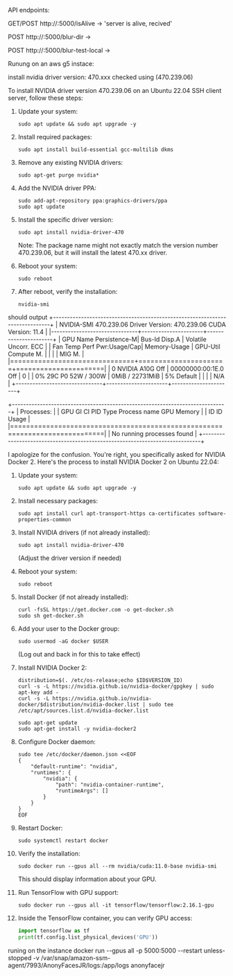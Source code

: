 API endpoints:

GET/POST  http://<server>:5000/isAlive -> 'server is alive, <request type> recived'

POST  http://<server>:5000/blur-dir -> 

POST  http://<server>:5000/blur-test-local -> 


Runung on an aws g5 instace:
 
install nvidia driver version: 470.xxx checked using (470.239.06)

To install NVIDIA driver version 470.239.06 on an Ubuntu 22.04 SSH client server, follow these steps:

1. Update your system:
   ```
   sudo apt update && sudo apt upgrade -y
   ```

2. Install required packages:
   ```
   sudo apt install build-essential gcc-multilib dkms
   ```

3. Remove any existing NVIDIA drivers:
   ```
   sudo apt-get purge nvidia*
   ```

4. Add the NVIDIA driver PPA:
   ```
   sudo add-apt-repository ppa:graphics-drivers/ppa
   sudo apt update
   ```

5. Install the specific driver version:
   ```
   sudo apt install nvidia-driver-470
   ```
   Note: The package name might not exactly match the version number 470.239.06, but it will install the latest 470.xx driver.

6. Reboot your system:
   ```
   sudo reboot
   ```

7. After reboot, verify the installation:
   ```
   nvidia-smi
   ```


should output
+-----------------------------------------------------------------------------+
| NVIDIA-SMI 470.239.06   Driver Version: 470.239.06   CUDA Version: 11.4     |
|-------------------------------+----------------------+----------------------+
| GPU  Name        Persistence-M| Bus-Id        Disp.A | Volatile Uncorr. ECC |
| Fan  Temp  Perf  Pwr:Usage/Cap|         Memory-Usage | GPU-Util  Compute M. |
|                               |                      |               MIG M. |
|===============================+======================+======================|
|   0  NVIDIA A10G         Off  | 00000000:00:1E.0 Off |                    0 |
|  0%   29C    P0    52W / 300W |      0MiB / 22731MiB |      5%      Default |
|                               |                      |                  N/A |
+-------------------------------+----------------------+----------------------+

+-----------------------------------------------------------------------------+
| Processes:                                                                  |
|  GPU   GI   CI        PID   Type   Process name                  GPU Memory |
|        ID   ID                                                   Usage      |
|=============================================================================|
|  No running processes found                                                 |
+-----------------------------------------------------------------------------+


I apologize for the confusion. You're right, you specifically asked for NVIDIA Docker 2. Here's the process to install NVIDIA Docker 2 on Ubuntu 22.04:

1. Update your system:
   ```
   sudo apt update && sudo apt upgrade -y
   ```

2. Install necessary packages:
   ```
   sudo apt install curl apt-transport-https ca-certificates software-properties-common
   ```

3. Install NVIDIA drivers (if not already installed):
   ```
   sudo apt install nvidia-driver-470
   ```
   (Adjust the driver version if needed)

4. Reboot your system:
   ```
   sudo reboot
   ```

5. Install Docker (if not already installed):
   ```
   curl -fsSL https://get.docker.com -o get-docker.sh
   sudo sh get-docker.sh
   ```

6. Add your user to the Docker group:
   ```
   sudo usermod -aG docker $USER
   ```
   (Log out and back in for this to take effect)

7. Install NVIDIA Docker 2:
   ```
   distribution=$(. /etc/os-release;echo $ID$VERSION_ID)
   curl -s -L https://nvidia.github.io/nvidia-docker/gpgkey | sudo apt-key add -
   curl -s -L https://nvidia.github.io/nvidia-docker/$distribution/nvidia-docker.list | sudo tee /etc/apt/sources.list.d/nvidia-docker.list

   sudo apt-get update
   sudo apt-get install -y nvidia-docker2
   ```

8. Configure Docker daemon:
   ```
   sudo tee /etc/docker/daemon.json <<EOF
   {
       "default-runtime": "nvidia",
       "runtimes": {
           "nvidia": {
               "path": "nvidia-container-runtime",
               "runtimeArgs": []
           }
       }
   }
   EOF
   ```

9. Restart Docker:
   ```
   sudo systemctl restart docker
   ```

10. Verify the installation:
    ```
    sudo docker run --gpus all --rm nvidia/cuda:11.0-base nvidia-smi
    ```
    This should display information about your GPU.

11. Run TensorFlow with GPU support:
    ```
    sudo docker run --gpus all -it tensorflow/tensorflow:2.16.1-gpu
    ```

12. Inside the TensorFlow container, you can verify GPU access:
    ```python
    import tensorflow as tf
    print(tf.config.list_physical_devices('GPU'))
    ```



runing on the instance
docker run --gpus all -p 5000:5000 --restart unless-stopped -v /var/snap/amazon-ssm-agent/7993/AnonyFacesJR/logs:/app/logs anonyfacejr
